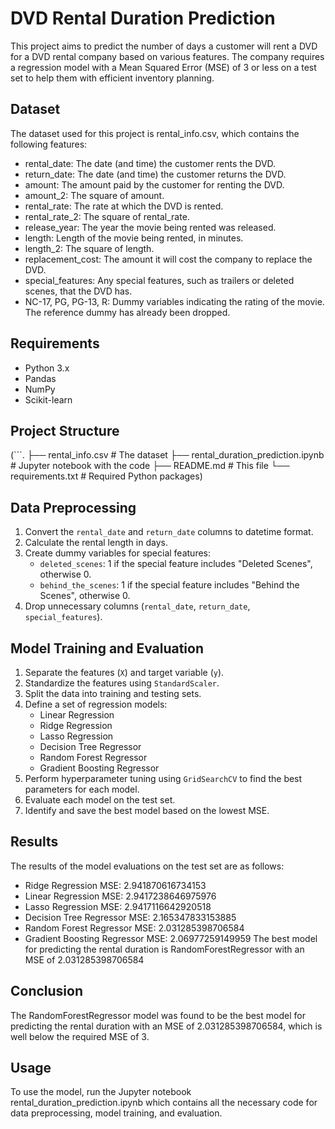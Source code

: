 # DVD Rental Duration Prediction
This project aims to predict the number of days a customer will rent a DVD for a DVD rental company based on various features. The company requires a regression model with a Mean Squared Error (MSE) of 3 or less on a test set to help them with efficient inventory planning.

## Dataset
The dataset used for this project is rental_info.csv, which contains the following features:

- rental_date: The date (and time) the customer rents the DVD.
- return_date: The date (and time) the customer returns the DVD.
- amount: The amount paid by the customer for renting the DVD.
- amount_2: The square of amount.
- rental_rate: The rate at which the DVD is rented.
- rental_rate_2: The square of rental_rate.
- release_year: The year the movie being rented was released.
- length: Length of the movie being rented, in minutes.
- length_2: The square of length.
- replacement_cost: The amount it will cost the company to replace the DVD.
- special_features: Any special features, such as trailers or deleted scenes, that the DVD has.
- NC-17, PG, PG-13, R: Dummy variables indicating the rating of the movie. The reference dummy has already been dropped.

## Requirements
- Python 3.x
- Pandas
- NumPy
- Scikit-learn

## Project Structure

(```.
├── rental_info.csv # The dataset
├── rental_duration_prediction.ipynb # Jupyter notebook with the code
├── README.md # This file
└── requirements.txt # Required Python packages)

## Data Preprocessing
1. Convert the `rental_date` and `return_date` columns to datetime format.
2. Calculate the rental length in days.
3. Create dummy variables for special features:
   - `deleted_scenes`: 1 if the special feature includes "Deleted Scenes", otherwise 0.
   - `behind_the_scenes`: 1 if the special feature includes "Behind the Scenes", otherwise 0.
4. Drop unnecessary columns (`rental_date`, `return_date`, `special_features`).
## Model Training and Evaluation
1. Separate the features (`X`) and target variable (`y`).
2. Standardize the features using `StandardScaler`.
3. Split the data into training and testing sets.
4. Define a set of regression models:
   - Linear Regression
   - Ridge Regression
   - Lasso Regression
   - Decision Tree Regressor
   - Random Forest Regressor
   - Gradient Boosting Regressor
5. Perform hyperparameter tuning using `GridSearchCV` to find the best parameters for each model.
6. Evaluate each model on the test set.
7. Identify and save the best model based on the lowest MSE.
  
## Results
The results of the model evaluations on the test set are as follows:

- Ridge Regression MSE: 2.941870616734153
- Linear Regression MSE: 2.9417238646975976
- Lasso Regression MSE: 2.9417116642920518
- Decision Tree Regressor MSE: 2.165347833153885
- Random Forest Regressor MSE: 2.031285398706584
- Gradient Boosting Regressor MSE: 2.06977259149959
The best model for predicting the rental duration is RandomForestRegressor with an MSE of 2.031285398706584

## Conclusion
The RandomForestRegressor model was found to be the best model for predicting the rental duration with an MSE of 2.031285398706584, which is well below the required MSE of 3.

## Usage
To use the model, run the Jupyter notebook rental_duration_prediction.ipynb which contains all the necessary code for data preprocessing, model training, and evaluation.
